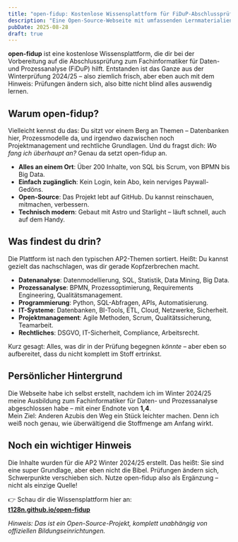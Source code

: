 ```yaml
---
title: "open-fidup: Kostenlose Wissensplattform für FiDuP-Abschlussprüfung"
description: "Eine Open-Source-Webseite mit umfassenden Lernmaterialien zur Vorbereitung auf die FiDuP-AP2-Prüfung, basierend auf Winter 2024/25."
pubDate: 2025-08-28
draft: true
---
```


**open-fidup** ist eine kostenlose Wissensplattform, die dir bei der Vorbereitung auf die Abschlussprüfung zum Fachinformatiker für Daten- und Prozessanalyse (FiDuP) hilft. Entstanden ist das Ganze aus der Winterprüfung 2024/25 – also ziemlich frisch, aber eben auch mit dem Hinweis: Prüfungen ändern sich, also bitte nicht blind alles auswendig lernen.

## Warum open-fidup?

Vielleicht kennst du das: Du sitzt vor einem Berg an Themen – Datenbanken hier, Prozessmodelle da, und irgendwo dazwischen noch Projektmanagement und rechtliche Grundlagen. Und du fragst dich: *Wo fang ich überhaupt an?* Genau da setzt open-fidup an.  

- **Alles an einem Ort**: Über 200 Inhalte, von SQL bis Scrum, von BPMN bis Big Data.  
- **Einfach zugänglich**: Kein Login, kein Abo, kein nerviges Paywall-Gedöns.  
- **Open-Source**: Das Projekt lebt auf GitHub. Du kannst reinschauen, mitmachen, verbessern.  
- **Technisch modern**: Gebaut mit Astro und Starlight – läuft schnell, auch auf dem Handy.  

## Was findest du drin?

Die Plattform ist nach den typischen AP2-Themen sortiert. Heißt: Du kannst gezielt das nachschlagen, was dir gerade Kopfzerbrechen macht.

- **Datenanalyse**: Datenmodellierung, SQL, Statistik, Data Mining, Big Data.  
- **Prozessanalyse**: BPMN, Prozessoptimierung, Requirements Engineering, Qualitätsmanagement.  
- **Programmierung**: Python, SQL-Abfragen, APIs, Automatisierung.  
- **IT-Systeme**: Datenbanken, BI-Tools, ETL, Cloud, Netzwerke, Sicherheit.  
- **Projektmanagement**: Agile Methoden, Scrum, Qualitätssicherung, Teamarbeit.  
- **Rechtliches**: DSGVO, IT-Sicherheit, Compliance, Arbeitsrecht.  

Kurz gesagt: Alles, was dir in der Prüfung begegnen *könnte* – aber eben so aufbereitet, dass du nicht komplett im Stoff ertrinkst.

## Persönlicher Hintergrund

Die Webseite habe ich selbst erstellt, nachdem ich im Winter 2024/25 meine Ausbildung zum Fachinformatiker für Daten- und Prozessanalyse abgeschlossen habe – mit einer Endnote von **1,4**.  
Mein Ziel: Anderen Azubis den Weg ein Stück leichter machen. Denn ich weiß noch genau, wie überwältigend die Stoffmenge am Anfang wirkt.  

## Noch ein wichtiger Hinweis

Die Inhalte wurden für die AP2 Winter 2024/25 erstellt. Das heißt: Sie sind eine super Grundlage, aber eben nicht die Bibel. Prüfungen ändern sich, Schwerpunkte verschieben sich. Nutze open-fidup also als Ergänzung – nicht als einzige Quelle!  

👉 Schau dir die Wissensplattform hier an:  
[**t128n.github.io/open-fidup**](https://t128n.github.io/open-fidup)

*Hinweis: Das ist ein Open-Source-Projekt, komplett unabhängig von offiziellen Bildungseinrichtungen.*